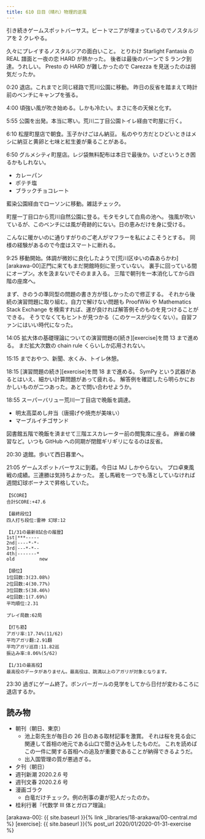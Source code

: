 ```yaml
---
title: 610 日目（晴れ）物理的逆風
---
```


引き続きゲームスポットバーサス。ビートマニアが埋まっているのでノスタルジアを 2 クレやる。

久々にプレイするノスタルジアの面白いこと。
とりわけ Starlight Fantasia の REAL 譜面と一夜の恋 HARD が熱かった。
後者は最後のバーンで S ランク到達。うれしい。
Presto の HARD が難しかったので Carezza を見送ったのは弱気だったか。

0:20 退店。これまでと同じ経路で荒川公園に移動。
昨日の反省を踏まえて時計前のベンチにキャンプを張る。

4:00 頃強い風が吹き始める。しかも冷たい。まさに冬の天候と化す。

5:55 公園を出発。本当に寒い。荒川二丁目公園トイレ経由で町屋に行く。

6:10 松屋町屋店で朝食。玉子かけごはん納豆。
私のやり方だとひどいときはメシに納豆と黄卵と七味と紅生姜が乗ることがある。

6:50 グルメシティ町屋店。レジ袋無料配布は本日で最後か。いざというとき困るかもしれない。

* カレーパン
* ポテチ塩
* ブラックチョコレート

藍染公園経由でローソンに移動。雑誌チェック。

町屋一丁目口から荒川自然公園に登る。モタモタして白鳥の池へ。
強風が吹いているが、このベンチには風が奇跡的にない。日の恵みだけを身に受ける。

こんなに暖かいのに通りすがりのご老人がマフラーを私によこそうとする。
同様の経験があるので今度はスマートに断れる。

9:25 移動開始。体調が微妙に良化したようで[荒川区ゆいの森あらかわ][arakawa-00]正門に来てもまだ開館時刻に至っていない。
裏手に回っている間にオープン。水を汲まないでそのまま入る。
三階で朝刊を一本消化してから四階の座席へ。

まず、きのうの準同型の問題の書き方が怪しかったので修正する。
それから後続の演習問題に取り組む。自力で解けない問題も ProofWiki や
Mathematics Stack Exchange を検索すれば、運が良ければ解答例そのものを見つけることができる。
そうでなくてもヒントが見つかる（このケースが少なくない）。自習ファンにはいい時代になった。

14:05 拡大体の基礎理論についての演習問題の[続き][exercise]を問 13 まで進める。
まだ拡大次数の chain rule くらいしか応用されない。

15:15 までおやつ、新聞、水くみ、トイレ休憩。

18:15 [演習問題の続き][exercise]を問 18 まで進める。
SymPy という武器があるとはいえ、細かい計算問題があって疲れる。
解答例を確認したら明らかにおかしいものが二つあった。あとで問い合わせようか。

18:55 スーパーバリュー荒川一丁目店で晩飯を調達。

* 明太高菜めし弁当（唐揚げや焼売が美味い）
* マーブルイチゴサンド

図書館五階で晩飯を済ませて三階エスカレーター前の閲覧席に座る。
麻雀の練習など。いつも GitHub への同期が閉館ギリギリになるのは反省。

20:30 退館。歩いて西日暮里へ。

21:05 ゲームスポットバーサスに到着。今日は MJ しかやらない。
プロ卓東風戦の成績。三連勝は気持ちよかった。
差し馬戦を一つでも落としていなければ週間幻球ボーナスで昇格していた。

```text
【SCORE】
合計SCORE:+47.6

【最終段位】
四人打ち段位:雷神 幻球:12

【1/31の最新8試合の履歴】
1st|***-----
2nd|----*-*-
3rd|---*-*--
4th|-------*
old         new

【順位】
1位回数:3(23.08%)
2位回数:4(30.77%)
3位回数:5(38.46%)
4位回数:1(7.69%)
平均順位:2.31

プレイ局数:62局

【打ち筋】
アガリ率:17.74%(11/62)
平均アガリ翻:2.91翻
平均アガリ巡目:11.82巡
振込み率:8.06%(5/62)

【1/31の最高役】
最高役のデータがありません。最高役は、跳満以上のアガリが対象となります。
```

23:30 過ぎにゲーム終了。ボンバーガールの見学をしてから日付が変わるころに退店するか。

## 読み物

* 朝刊（朝日、東京）
  * 池上彰先生が毎日の 26 日のある取材記事を激賞。
    それは桜を見る会に関連して首相の地元である山口で聞き込みをしたものだ。
    これを読めばこの一件に関する首相への追及が重要であることが納得できるようだ。
  * 出入国管理の質が悪過ぎる。
* 夕刊（朝日）
* 週刊新潮 2020.2.6 号
* 週刊文春 2020.2.6 号
* 漫画ゴラク
  * 白竜だけチェック。例の刑事の妻が犯人だったのか。
* 桂利行著『代数学 III 体とガロア理論』

[arakawa-00]: {{ site.baseurl }}{% link _libraries/18-arakawa/00-central.md %}
[exercise]: {{ site.baseurl }}{% post_url 2020/01/2020-01-31-exercise %}
